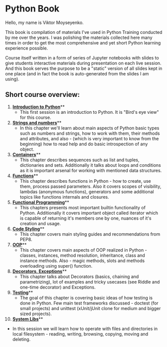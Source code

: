 # Python Book

Hello, my name is Viktor Moyseyenko.

This book is compilation of materials I've used in Python Training conducted by me over the years. I was polishing the materials collected here many times in order to get the most comprehensive and yet short Python learning experience possible.

Course itself written in a form of series of Jupyter notebooks with slides to give students interactive materials during presentation on each live session. And this book serves the purpose to be a "static" version of all slides kept in one place (and in fact the book is auto-generated from the slides I am using).

## Short course overview:
1. [**Introduction to Python**](/ch01-intro/s00-index.md)**
   * This first session is an introduction to Python. It is "Bird's eye view" for this course.
2. [**Strings and numbers**](/ch02-numbers-strings/s00-index.md)**
   * In this chapter we'll learn about main aspects of Python basic types such as numbers and strings, how to work with them, their methods and attributes, and also - (which is very important to know from the beginning) how to read help and do basic introspection of any object.
3. [**Containers**](/ch03-containers/s00-index.md)**
   * This chapter describes sequences such as list and tuples, dictionaries and sets. Additionally it talks about loops and conditions as it is important arsenal for working with mentioned data structures.
4. [**Functions**](/ch04-functions/s00-index.md)**
   * This chapter describes functions in Python - how to create, use them, process passed parameters. Also it covers scopes of visibility, lambdas (anonymous functions), generators and some additional topics like functions internals and closures.
5. [**Functional Programming**](/ch05-intro/s00-index.md)**
   * This chapters presents most important builtin functionality of Python. Additionally it covers important object called iterator which is capable of returning it's members one by one, nuances of it's creation and usage.
6. [**Code Styling**](/ch06-code-styling/s00-index.md)**
   * This chapter covers main styling guides and recommendations from PEP8.
7. [**OOP**](/ch07-oop/s00-index.md)**
   * This chapter covers main aspects of OOP realized in Python - classes, instances, method resolution, inheritance, class and instance methods. Also - magic methods, slots and methods overloading using super() function.
8. [**Decorators, Exceptions**](/ch08-decorators-exceptions/s00-index.md)**
   * This chapter talks about Decorators (basics, chaining and parametrizing), lot of examples and tricky usecases (see Riddle and one-time decorator) and Exceptions.
9. [**Testing**](/ch09-testing/s00-index.md)**
   * The goal of this chapter is covering basic ideas of how testing is done in Python. Few main test frameworks discussed - doctest (for small projects) and unittest (xUnit/jUnit clone for medium and bigger sized projects).
10. [**System Libs**](/ch10-system-libs/s00-index.md)**
   * In this session we will learn how to operate with files and directories in local filesystem - reading, writing, browsing, copying, moving and deleting.

